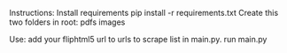 Instructions:
Install requirements
pip install -r requirements.txt
Create this two folders in root:
  pdfs
  images

Use:
add your fliphtml5 url to urls to scrape list in main.py.
run main.py
